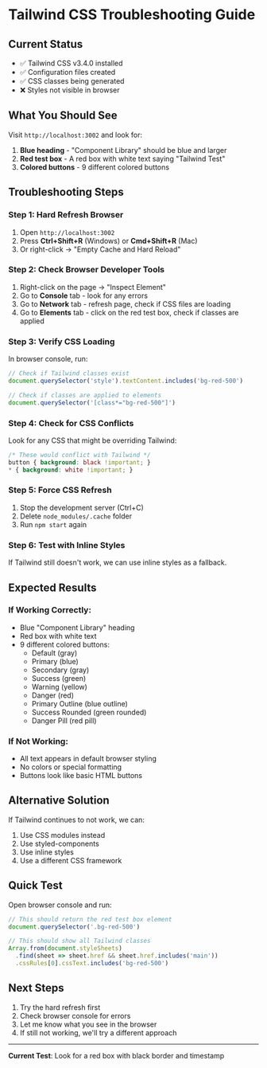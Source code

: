 # Tailwind CSS Troubleshooting Guide

## Current Status
- ✅ Tailwind CSS v3.4.0 installed
- ✅ Configuration files created
- ✅ CSS classes being generated
- ❌ Styles not visible in browser

## What You Should See

Visit `http://localhost:3002` and look for:

1. **Blue heading** - "Component Library" should be blue and larger
2. **Red test box** - A red box with white text saying "Tailwind Test"
3. **Colored buttons** - 9 different colored buttons

## Troubleshooting Steps

### Step 1: Hard Refresh Browser
1. Open `http://localhost:3002`
2. Press **Ctrl+Shift+R** (Windows) or **Cmd+Shift+R** (Mac)
3. Or right-click → "Empty Cache and Hard Reload"

### Step 2: Check Browser Developer Tools
1. Right-click on the page → "Inspect Element"
2. Go to **Console** tab - look for any errors
3. Go to **Network** tab - refresh page, check if CSS files are loading
4. Go to **Elements** tab - click on the red test box, check if classes are applied

### Step 3: Verify CSS Loading
In browser console, run:
```javascript
// Check if Tailwind classes exist
document.querySelector('style').textContent.includes('bg-red-500')

// Check if classes are applied to elements
document.querySelector('[class*="bg-red-500"]')
```

### Step 4: Check for CSS Conflicts
Look for any CSS that might be overriding Tailwind:
```css
/* These would conflict with Tailwind */
button { background: black !important; }
* { background: white !important; }
```

### Step 5: Force CSS Refresh
1. Stop the development server (Ctrl+C)
2. Delete `node_modules/.cache` folder
3. Run `npm start` again

### Step 6: Test with Inline Styles
If Tailwind still doesn't work, we can use inline styles as a fallback.

## Expected Results

### If Working Correctly:
- Blue "Component Library" heading
- Red box with white text
- 9 different colored buttons:
  - Default (gray)
  - Primary (blue)
  - Secondary (gray)
  - Success (green)
  - Warning (yellow)
  - Danger (red)
  - Primary Outline (blue outline)
  - Success Rounded (green rounded)
  - Danger Pill (red pill)

### If Not Working:
- All text appears in default browser styling
- No colors or special formatting
- Buttons look like basic HTML buttons

## Alternative Solution

If Tailwind continues to not work, we can:
1. Use CSS modules instead
2. Use styled-components
3. Use inline styles
4. Use a different CSS framework

## Quick Test

Open browser console and run:
```javascript
// This should return the red test box element
document.querySelector('.bg-red-500')

// This should show all Tailwind classes
Array.from(document.styleSheets)
  .find(sheet => sheet.href && sheet.href.includes('main'))
  .cssRules[0].cssText.includes('bg-red-500')
```

## Next Steps

1. Try the hard refresh first
2. Check browser console for errors
3. Let me know what you see in the browser
4. If still not working, we'll try a different approach

---

**Current Test**: Look for a red box with black border and timestamp
